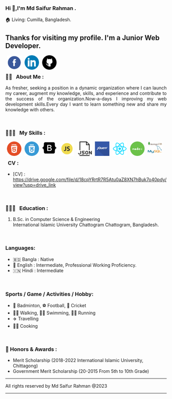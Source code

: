 ### Hi 👋,I'm Md Saifur Rahman .
🏠   Living: Cumilla, Bangladesh.
## Thanks for visiting my profile. I'm a Junior Web Developer.
<!-- Contact me section starts here  -->
[<img align="left" alt="facebook" title="facebook" width="45" hspace="5" src="./images/facebook.svg" />][facebook]
[<img align="left" alt="linkedin" title="linkedin" width="45" hspace="5" src="./images/linkedin.svg" />][linkedin]
[<img align="left" alt="github" title="github playlist" width="45" hspace="5" src="./images/github.svg" />][github]
<br />
<br />
<!-- Contact me section ends here  -->
<!-- about-me section starts here  -->
### 👨‍🏫 &nbsp; About Me :

<p align="justify">
As fresher, seeking a position in a dynamic organization where I can launch my career, augment my knowledge, skills, and experience and contribute to the success of the organization.Now-a-days I improving my web development skills.Every day I want to learn something new and share my knowledge with others.
</p>

<br />

<!-- about-me section ends here  -->
<!-- web related skills section starts here  -->
### 👨🏽‍💻 &nbsp; My Skills :
<img align="left" alt="html5" title="html playlist" width="45" hspace="5" src="./images/html5.svg" />
<img align="left" alt="css3" title="css playlist" width="45" hspace="5" src="./images/css3.svg" />
<img align="left" alt="bootstrap" title="bootstrap playlist" width="45" hspace="5" src="./images/bootstrap.svg" />
<img align="left" alt="javascript" title="javascript playlist" width="45" hspace="5" src="./images/js.svg" />
<img align="left" alt="json" title="json playlist" width="45" hspace="5" src="./images/json.svg" />
<img align="left" alt="jquery" title="jquery playlist" width="45" hspace="5" src="./images/jquery.svg" />
<img align="left" alt="react" title="react playlist" width="45" hspace="5" src="./images/react.svg" />
<img align="left" alt="node and express" title="node and express playlist" width="45" hspace="5" src="./images/node.svg" />
<img align="left" alt="mongodb" title="mongodb playlist" width="45" hspace="5" src="./images/mongodb.svg" />
<img align="left" alt="mysql" title="mysql playlist" width="45" hspace="5" src="./images/mysql.svg" />
<!-- web related skills section ends here  -->
<br />
<!-- work experience section ends here  -->
<!-- education section starts here  -->

<br />

### &nbsp; CV : 
- [CV] : https://drive.google.com/file/d/18cpYRrtR7R5Atu0aZ8XN7hBuk7o40pdy/view?usp=drive_link

<br/>

### 👨🏻‍🎓 &nbsp; Education :

1. B.Sc. in Computer Science & Engineering  
   International Islamic University Chattogram
   Chattogram, Bangladesh.

<br />

### Languages:

- 🇧🇩 Bangla : Native
- 🏴󠁧󠁢󠁥󠁮󠁧󠁿 English : Intermediate, Professional Working Proficiency.
- 🇮🇳 Hindi : Intermediate

<br />

<!-- my languages section ends here  -->

<!-- my sports and game section starts here  -->

### Sports / Game / Activities / Hobby:

- 🏸 Badminton, ⚽ Football, 🏏 Cricket 
- 🚶‍♂️ Walking, 🏊‍♂️ Swimming, 🏃‍♂️ Running 
- ✈️ Travelling
- 👨‍🍳 Cooking

<br />

<!-- my sports and games section ends here  -->

<!-- Honors & awards section starts here  -->

### 🏅 Honors & Awards :

- Merit Scholarship (2018-2022 International Islamic University, Chittagong)
- Government Merit Scholarship (20-2015 From 5th to 10th Grade)

---

All rights reserved by Md Saifur Rahman @2023

---

<!-- my achievement section ends here  -->

<!-- Links section starts here -->

[facebook]: https://www.facebook.com/msrs.2hin/
[linkedin]: https://www.linkedin.com/in/msrs2hin/
[github]: https://github.com/saifur-rahman98

<!-- education section ends here  -->
<!---
saifur-rahman98/saifur-rahman98 is a ✨ special ✨ repository because its `README.md` (this file) appears on your GitHub profile.
You can click the Preview link to take a look at your changes.
--->
